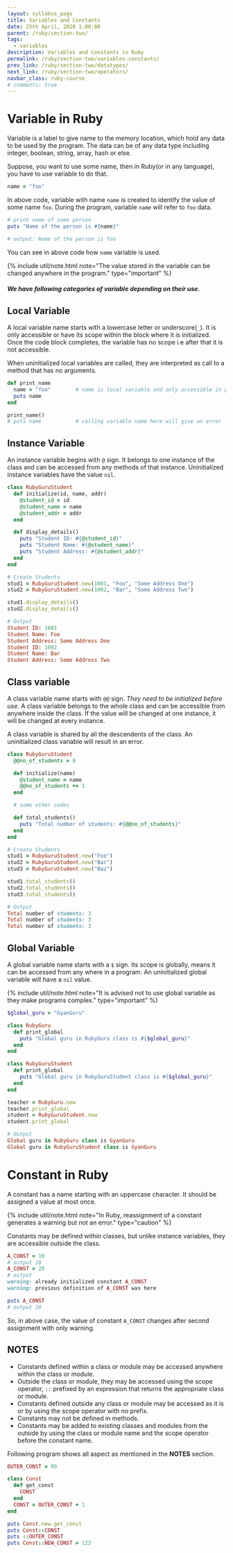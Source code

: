 ```yaml
---
layout: syllabus_page
title: Variables and Constants
date: 25th April, 2020 1:00:00
parent: /ruby/section-two/
tags:
  - variables
description: Variables and Constants in Ruby
permalink: /ruby/section-two/variables-constants/
prev_link: /ruby/section-two/datatypes/
next_link: /ruby/section-two/operators/
navbar_class: ruby-course
# comments: true
---
```


# Variable in Ruby

Variable is a label to give name to the memory location, which hold any data to be used by the program.
The data can be of any data type including integer, boolean, string, array, hash or else.

Suppose, you want to use some name, then in Ruby(or in any language), you have to use variable to do that.

```ruby
name = "foo"
```

In above code, variable with name `name` is created to identify the value of some name `foo`.
During the program, variable `name` will refer to `foo` data.

```ruby
# print name of some person
puts "Name of the person is #{name}"

# output: Name of the person is foo
```

You can see in above code how `name` variable is used.

{% include util/note.html
    note="The value stored in the variable can be changed anywhere in the program."
    type="important"
%}

##### We have following categories of variable depending on their use.

## Local Variable

A local variable name starts with a lowercase letter or underscore(`_`). It is only accessible or
have its scope within the block where it is initialized. Once the code block completes, the variable
has no scope i.e after that it is not accessible.

When uninitialized local variables are called, they are interpreted as call to a method that has no arguments.

```ruby
def print_name
  name = "foo"        # name is local variable and only accessible in print_name
  puts name
end

print_name()
# puts name           # calling variable name here will give an error
```

## Instance Variable

An instance variable begins with `@` sign. It belongs to one instance of the class and can be accessed
from any methods of that instance. Uninitialized instance variables have the value `nil`.

```ruby
class RubyGuruStudent
  def initialize(id, name, addr)
    @student_id = id
    @student_name = name
    @student_addr = addr
  end

  def display_details()
    puts "Student ID: #{@student_id}"
    puts "Student Name: #{@student_name}"
    puts "Student Address: #{@student_addr}"
  end
end

# Create Students
stud1 = RubyGuruStudent.new(1001, "Foo", "Some Address One")
stud2 = RubyGuruStudent.new(1002, "Bar", "Some Address Two")

stud1.display_details()
stud2.display_details()

# Output
Student ID: 1001
Student Name: Foo
Student Address: Some Address One
Student ID: 1002
Student Name: Bar
Student Address: Some Address Two
```

## Class variable

A class variable name starts with `@@` sign. _They need to be initialized before use._ A class variable belongs
to the whole class and can be accessible from anywhere inside the class. If the value will be changed at one
instance, it will be changed at every instance.

A class variable is shared by all the descendents of the class. An uninitialized class variable will result in
an error.

```ruby
class RubyGuruStudent
  @@no_of_students = 0

  def initialize(name)
    @student_name = name
    @@no_of_students += 1
  end

  # some other codes

  def total_students()
    puts "Total number of students: #{@@no_of_students}"
  end
end

# Create Students
stud1 = RubyGuruStudent.new("Foo")
stud2 = RubyGuruStudent.new("Bar")
stud3 = RubyGuruStudent.new("Baz")

stud1.total_students()
stud2.total_students()
stud3.total_students()

# Output
Total number of students: 3
Total number of students: 3
Total number of students: 3
```

## Global Variable

A global variable name starts with a `$` sign. Its scope is globally, means it can be accessed from any where
in a program. An uninitialized global variable will have a `nil` value.

{% include util/note.html
    note="It is advised not to use global variable as they make programs complex."
    type="important"
%}

```ruby
$global_guru = "GyanGuru"

class RubyGuru
  def print_global
    puts "Global guru in RubyGuru class is #{$global_guru}"
  end
end

class RubyGuruStudent
  def print_global
    puts "Global guru in RubyGuruStudent class is #{$global_guru}"
  end
end

teacher = RubyGuru.new
teacher.print_global
student = RubyGuruStudent.new
student.print_global

# Output
Global guru in RubyGuru class is GyanGuru
Global guru in RubyGuruStudent class is GyanGuru
```

# Constant in Ruby

A constant has a name starting with an uppercase character. It should be assigned a value at most once.

{% include util/note.html
    note="In Ruby, reassignment of a constant generates a warning but not an error."
    type="caution"
%}

Constants may be defined within classes, but unlike instance variables, they are accessible outside the class.

```ruby
A_CONST = 10
# output 10
A_CONST = 20
# output
warning: already initialized constant A_CONST
warning: previous definition of A_CONST was here

puts A_CONST
# output 20
```

So, in above case, the value of constant `A_CONST` changes after second assignment with only warning.

## NOTES

- Constants defined within a class or module may be accessed anywhere within the class or module.
- Outside the class or module, they may be accessed using the scope operator, `::` prefixed by an expression
  that returns the appropriate class or module.
- Constants defined outside any class or module may be accessed as it is or by using the scope operator with no
  prefix.
- Constants may not be defined in methods.
- Constants may be added to existing classes and modules from the outside by using the class or module name and
  the scope operator before the constant name.

Following program shows all aspect as mentioned in the __NOTES__ section.
```ruby
OUTER_CONST = 99

class Const
  def get_const
    CONST
  end
  CONST = OUTER_CONST + 1
end

puts Const.new.get_const
puts Const::CONST
puts ::OUTER_CONST
puts Const::NEW_CONST = 123
```
